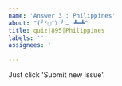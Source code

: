 ```yaml
---
name: 'Answer 3 : Philippines'
about: "(╯°□°）╯︵ ┻━┻"
title: quiz|895|Philippines
labels: ''
assignees: ''

---
```


Just click 'Submit new issue'.
